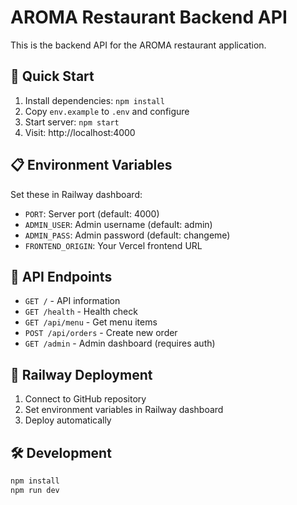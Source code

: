 # AROMA Restaurant Backend API

This is the backend API for the AROMA restaurant application.

## 🚀 Quick Start

1. Install dependencies: `npm install`
2. Copy `env.example` to `.env` and configure
3. Start server: `npm start`
4. Visit: http://localhost:4000

## 📋 Environment Variables

Set these in Railway dashboard:

- `PORT`: Server port (default: 4000)
- `ADMIN_USER`: Admin username (default: admin)
- `ADMIN_PASS`: Admin password (default: changeme)
- `FRONTEND_ORIGIN`: Your Vercel frontend URL

## 🔗 API Endpoints

- `GET /` - API information
- `GET /health` - Health check
- `GET /api/menu` - Get menu items
- `POST /api/orders` - Create new order
- `GET /admin` - Admin dashboard (requires auth)

## 🚀 Railway Deployment

1. Connect to GitHub repository
2. Set environment variables in Railway dashboard
3. Deploy automatically

## 🛠️ Development

```bash
npm install
npm run dev
```
